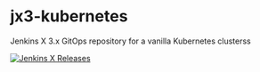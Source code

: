 # jx3-kubernetes

Jenkins X 3.x GitOps repository for a vanilla Kubernetes clusterss
        
[![Jenkins X Releases](https://img.shields.io/badge/Jenkins%20X-Releases-blue)](docs/README.md)
